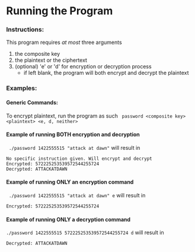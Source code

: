 # Running the Program

### Instructions:
This program requires *at most* three arguments
1. the composite key
2. the plaintext or the ciphertext
3. (optional) 'e' or 'd' for encryption or decryption process
    * if left blank, the program will both encrypt and decrypt the plaintext
    
### Examples:

#### Generic Commands:
To encrypt plaintext, run the program as such ` password <composite key> <plaintext> <e, d, neither>`

#### Example of running BOTH encryption and decryption
` ./password 1422555515 "attack at dawn"` will result in
 
 ```
 No specific instruction given. Will encrypt and decrypt
 Encrypted: 572225253539572544255724
 Decrypted: ATTACKATDAWN 
 ```

#### Example of running ONLY an encryption command
` ./password 1422555515 "attack at dawn" e` will result in 
```
Encrypted: 572225253539572544255724
```

#### Example of running ONLY a decryption command
`./password 1422555515 572225253539572544255724 d` will result in 
```
Decrypted: ATTACKATDAWN
```